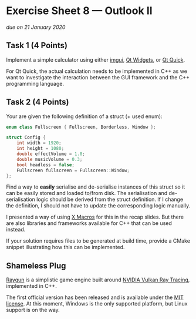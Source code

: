 # Exercise Sheet 8 — Outlook Ⅱ

*due on 21 January 2020*

## Task 1 (4 Points)

Implement a simple calculator using either [imgui], [Qt Widgets], or [Qt Quick].

[imgui]: https://github.com/ocornut/imgui
[Qt Widgets]: https://doc.qt.io/qt-5/qtwidgets-index.html
[Qt Quick]: https://doc.qt.io/qt-5/qtquick-index.html

For Qt Quick, the actual calculation needs to be implemented in C++ as we want to investigate the interaction between the GUI framework and the C++ programming language.

## Task 2 (4 Points)

Your are given the following definition of a struct (+ used enum):

```cpp
enum class Fullscreen { Fullscreen, Borderless, Window };

struct Config {
    int width = 1920;
    int height = 1080;
    double effectVolume = 1.0;
    double musicVolume = 0.3;
    bool headless = false;
    Fullscreen fullscreen = Fullscreen::Window;
};
```

Find a way to **easily** serialise and de-serialise instances of this struct so it can be easily stored and loaded to/from disk.
The serialisation and de-serialisation logic should be derived from the struct definition.
If I change the definition, I should not have to update the corresponding logic manually.

I presented a way of using [X Macros](https://en.wikipedia.org/wiki/X_Macro) for this in the recap slides.
But there are also libraries and frameworks available for C++ that can be used instead.

If your solution requires files to be generated at build time, provide a CMake snippet illustrating how this can be implemented.

## Shameless Plug

[Raygun] is a simplistic game engine built around [NVIDIA Vulkan Ray Tracing], implemented in C++.

The first official version has been released and is available under the [MIT license].
At this moment, Windows is the only supported platform, but Linux support is on the way.

[Raygun]: https://github.com/W4RH4WK/Raygun
[NVIDIA Vulkan Ray Tracing]: https://devblogs.nvidia.com/vulkan-raytracing/
[MIT license]: https://opensource.org/licenses/MIT
